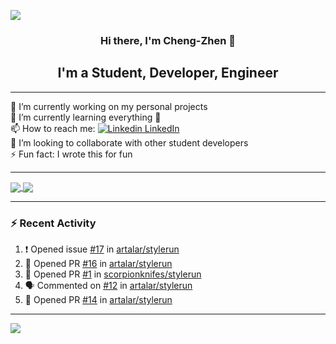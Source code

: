 <a href="https://scorpionknifes.github.io/">![](./background.gif)</a>

<h3 align="center">Hi there, I'm Cheng-Zhen 👋</h3>
<h2 align="center">I'm a Student, Developer, Engineer</h2>

---

🔭 I’m currently working on my personal projects</br>
🌱 I’m currently learning everything 🤣</br>
📫 How to reach me: [![Linkedin](https://i.stack.imgur.com/gVE0j.png) LinkedIn](https://www.linkedin.com/in/chengzhenyang/)</br>
👯 I’m looking to collaborate with other student developers</br>
⚡ Fun fact: I wrote this for fun</br>

---

<a href="https://profile-summary-for-github.com/user/scorpionknifes">
  <img align="center" src="https://github-readme-stats.vercel.app/api?username=scorpionknifes&show_icons=true&count_private=true&hide_border=true&line_height=28&title_color=c6c42f&bg_color=160e01&icon_color=b6b42d&text_color=fff" />
</a>
<a href="https://profile-summary-for-github.com/user/scorpionknifes">
  <img align="center" src="https://github-readme-stats.vercel.app/api/top-langs/?username=scorpionknifes&layout=compact&langs_count=10&hide_border=true&card_width=250&line_height=28&title_color=c6c42f&bg_color=160e01&icon_color=b6b42d&text_color=fff" />
</a>

---

### :zap: Recent Activity

<!--START_SECTION:activity-->

1. ❗️ Opened issue [#17](https://github.com/artalar/stylerun/issues/17) in [artalar/stylerun](https://github.com/artalar/stylerun)
2. 💪 Opened PR [#16](https://github.com/artalar/stylerun/pull/16) in [artalar/stylerun](https://github.com/artalar/stylerun)
3. 💪 Opened PR [#1](https://github.com/scorpionknifes/stylerun/pull/1) in [scorpionknifes/stylerun](https://github.com/scorpionknifes/stylerun)
4. 🗣 Commented on [#12](https://github.com/artalar/stylerun/issues/12) in [artalar/stylerun](https://github.com/artalar/stylerun)
5. 💪 Opened PR [#14](https://github.com/artalar/stylerun/pull/14) in [artalar/stylerun](https://github.com/artalar/stylerun)
<!--END_SECTION:activity-->

---
![](https://komarev.com/ghpvc/?username=scorpionknifes&style=flat-square&color=b6b42d)
